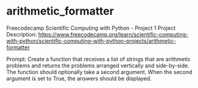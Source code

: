 # arithmetic_formatter
Freecodecamp Scientific Computing with Python - Project 1
Project Description: https://www.freecodecamp.org/learn/scientific-computing-with-python/scientific-computing-with-python-projects/arithmetic-formatter

Prompt: Create a function that receives a list of strings that are arithmetic problems and returns the problems arranged vertically and side-by-side. The function should optionally take a second argument. When the second argument is set to True, the answers should be displayed.
